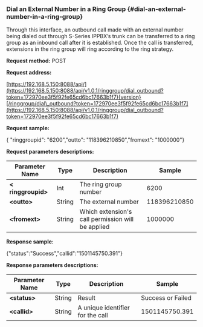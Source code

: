 ### Dial an External Number in a Ring Group {#dial-an-external-number-in-a-ring-group}

Through this interface, an outbound call made with an external number being dialed out through S-Series IPPBX’s trunk can be transferred to a ring group as an inbound call after it is established. Once the call is transferred, extensions in the ring group will ring according to the ring strategy.

**Request method:** POST

**Request address:**

[https://192.168.5.150:8088/api/](https://192.168.5.150:8088/api/v1.0.1/ringgroup/dial_outbound?token=172970ee3f5f92fe65cd6bc17663b1f7){version}[/ringgroup/dial\_outbound?token=172970ee3f5f92fe65cd6bc17663b1f7](https://192.168.5.150:8088/api/v1.0.1/ringgroup/dial_outbound?token=172970ee3f5f92fe65cd6bc17663b1f7)

**Request sample:**

{ "ringgroupid": "6200","outto": "118396210850","fromext": "1000000"}

**Request parameters descriptions:**

| **Parameter Name** | **Type** | **Description** | **Sample** |
| --- | --- | --- | --- |
| **&lt; ringgroupid&gt;** | Int | The ring group number | 6200 |
| **&lt;outto&gt;** | String | The external number | 118396210850 |
| **&lt;fromext&gt;** | String | Which extension's call permission will be applied | 1000000 |

**Response sample:**

{"status":"Success","callid":"1501145750.391"}

**Response parameters descriptions:**

| **Parameter Name** | **Type** | **Description** | **Sample** |
| --- | --- | --- | --- |
| **&lt;status&gt;** | String | Result | Success or Failed |
| **&lt;callid&gt;** | String | A unique identifier for the call | 1501145750.391 |



